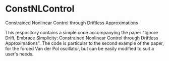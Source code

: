 # ConstNLControl
Constrained Nonlinear Control through Driftless Approximations

This respository contains a simple code accompanying the paper "Ignore Drift, Embrace Simplicity: Constrained Nonlinear Control through Driftless Approximations". The code is particular to the second example of the paper, for the forced Van der Pol oscillator, but can be easily modified to suit a user's needs. 
